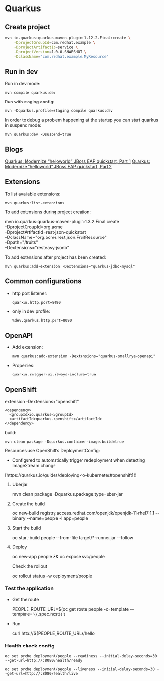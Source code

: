 Quarkus
================================================

Create project
------------------------------------------------

```sh
mvn io.quarkus:quarkus-maven-plugin:1.12.2.Final:create \
    -DprojectGroupId=com.redhat.example \
    -DprojectArtifactId=service \
    -DprojectVersion=1.0.0-SNAPSHOT \
    -DclassName="com.redhat.example.MyResource"
```

Run in dev
------------------------------------------------

Run in dev mode:

	mvn compile quarkus:dev

Run with staging config: 

	mvn -Dquarkus.profile=staging compile quarkus:dev

In order to debug a problem happening at the startup you can start quarkus in suspend mode:

	mvn quarkus:dev -Dsuspend=true

Blogs
------------------------------------------------

[Quarkus: Modernize “helloworld” JBoss EAP quickstart, Part 1](https://developers.redhat.com/blog/2019/11/07/quarkus-modernize-helloworld-jboss-eap-quickstart-part-1/)
[Quarkus: Modernize “helloworld” JBoss EAP quickstart, Part 2](https://developers.redhat.com/blog/2019/11/08/quarkus-modernize-helloworld-jboss-eap-quickstart-part-2/)

Extensions
------------------------------------------------

To list available extensions:

	mvn quarkus:list-extensions

To add extensions during project creation:

mvn io.quarkus:quarkus-maven-plugin:1.3.2.Final:create \
    -DprojectGroupId=org.acme \
    -DprojectArtifactId=rest-json-quickstart \
    -DclassName="org.acme.rest.json.FruitResource" \
    -Dpath="/fruits" \
    -Dextensions="resteasy-jsonb"

To add extensions after project has been created:

	mvn quarkus:add-extension -Dextensions="quarkus-jdbc-mysql"


Common configurations
------------------------------------------------

- http port listener:

  ```
  quarkus.http.port=8090
  ```

- only in dev profile:

  ```
  %dev.quarkus.http.port=8090
  ```

OpenAPI
------------------------------------------------

- Add extension:

      mvn quarkus:add-extension -Dextensions="quarkus-smallrye-openapi"

- Properties:

      quarkus.swagger-ui.always-include=true


OpenShift
------------------------------------------------

extension  -Dextensions="openshift"

    <dependency>
      <groupId>io.quarkus</groupId>
      <artifactId>quarkus-openshift</artifactId>
    </dependency>

build:

	mvn clean package -Dquarkus.container-image.build=true

Resources use OpenShift’s DeploymentConfig:

- Configured to automatically trigger redeployment when detecting ImageStream change

[https://quarkus.io/guides/deploying-to-kubernetes#openshift]()


1. Uberjar

   	mvn clean package -Dquarkus.package.type=uber-jar

2. Create the build

	oc new-build registry.access.redhat.com/openjdk/openjdk-11-rhel7:1.1 --binary --name=people -l app=people

3. Start the build

	oc start-build people --from-file target/*-runner.jar --follow

4. Deploy

	oc new-app people && oc expose svc/people

   Check the rollout

	oc rollout status -w deployment/people

### Test the application

- Get the route

	PEOPLE_ROUTE_URL=$(oc get route people -o=template --template='{{.spec.host}}')

- Run

	curl http://${PEOPLE_ROUTE_URL}/hello

### Health check config

	oc set probe deployment/people --readiness --initial-delay-seconds=30 --get-url=http://:8080/health/ready

	oc set probe deployment/people --liveness --initial-delay-seconds=30 --get-url=http://:8080/health/live

